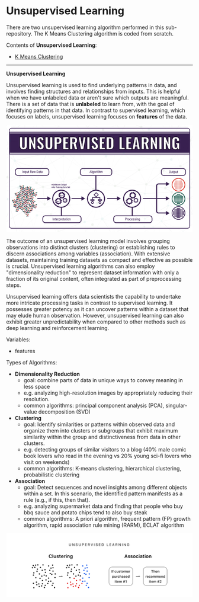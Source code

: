 # Unsupervised Learning

There are two unsupervised learning algorithm performed in this sub-repository. The K Means Clustering algorithm is coded from scratch. 

Contents of **Unsupervised Learning**:
* [K Means Clustering](https://github.com/ppunia74/INDE-577_Fall2022/tree/main/UnsupervisedLearning/K%20Means%20Clustering)

---

**Unsupervised Learning**

Unsupervised learning is used to find underlying patterns in data, and involves finding structures and relationships from inputs. This is helpful when we have unlabeled data or aren't sure which outputs are meaningful. There is a set of data that is **unlabeled** to learn from, with the goal of identifying patterns in that data. In contrast to supervised learning, which focuses on labels, unsupervised learning focuses on **features** of the data. 

![image](https://github.com/ppunia74/INDE-577_Fall2022/blob/main/UnsupervisedLearning/Image/unsup_header.png)


The outcome of an unsupervised learning model involves grouping observations into distinct clusters (clustering) or establishing rules to discern associations among variables (association). With extensive datasets, maintaining training datasets as compact and effective as possible is crucial. Unsupervised learning algorithms can also employ "dimensionality reduction" to represent dataset information with only a fraction of its original content, often integrated as part of preprocessing steps.

Unsupervised learning offers data scientists the capability to undertake more intricate processing tasks in contrast to supervised learning. It possesses greater potency as it can uncover patterns within a dataset that may elude human observation. However, unsupervised learning can also exhibit greater unpredictability when compared to other methods such as deep learning and reinforcement learning. 

Variables:
- features

Types of Algorithms:
- **Dimensionality Reduction**
  - goal: combine parts of data in unique ways to convey meaning in less space
  - e.g. analyzing high-resolution images by appropriately reducing their resolution.
  - common algorithms: principal component analysis (PCA), singular-value decomposition (SVD)
- **Clustering**
  - goal: Identify similarities or patterns within observed data and organize them into clusters or subgroups that exhibit maximum similarity within the group and distinctiveness from data in other clusters.
  - e.g. detecting groups of similar visitors to a blog (40% male comic book lovers who read in the evening vs 20% young sci-fi lovers who visit on weekends)
  - common algorithms: K-means clustering, hierarchical clustering, probabilistic clustering
- **Association**
  - goal: Detect sequences and novel insights among different objects within a set. In this scenario, the identified pattern manifests as a rule (e.g., if this, then that).
  - e.g. analyzing supermarket data and finding that people who buy bbq sauce and potato chips tend to also buy steak
  - common algorithms: A priori algorithm, frequent pattern (FP) growth algorithm, rapid association rule mining (RARM), ECLAT algorithm


![image](https://github.com/ppunia74/INDE-577_Fall2022/blob/main/UnsupervisedLearning/Image/unsup_cat.png)
